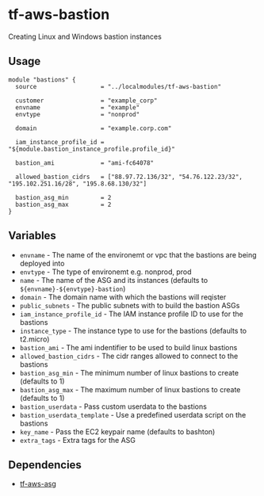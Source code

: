 # tf-aws-bastion

Creating Linux and Windows bastion instances

## Usage

```
module "bastions" {
  source                  = "../localmodules/tf-aws-bastion"

  customer                = "example_corp"
  envname                 = "example"
  envtype                 = "nonprod"

  domain                  = "example.corp.com"

  iam_instance_profile_id = "${module.bastion_instance_profile.profile_id}"

  bastion_ami             = "ami-fc64078"

  allowed_bastion_cidrs   = ["88.97.72.136/32", "54.76.122.23/32", "195.102.251.16/28", "195.8.68.130/32"]

  bastion_asg_min         = 2
  bastion_asg_max         = 2
}
```

## Variables

* `envname` - The name of the environemt or vpc that the bastions are being deployed into
* `envtype` - The type of environemt e.g. nonprod, prod
* `name` - The name of the ASG and its instances (defaults to `${envname}-${envtype}-bastion`)
* `domain` - The domain name with which the bastions will reqister
* `public_subnets` - The public subnets with to build the bastion ASGs
* `iam_instance_profile_id` - The IAM instance profile ID to use for the bastions
* `instance_type` - The instance type to use for the bastions (defaults to t2.micro)
* `bastion_ami` - The ami indentifier to be used to build linux bastions
* `allowed_bastion_cidrs` - The cidr ranges allowed to connect to the bastions
* `bastion_asg_min` - The minimum number of linux bastions to create (defaults to 1)
* `bastion_asg_max` - The maximum number of linux bastions to create (defaults to 1)
* `bastion_userdata` - Pass custom userdata to the bastions
* `bastion_userdata_template` - Use a predefined userdata script on the bastions
* `key_name` - Pass the EC2 keypair name (defaults to bashton)
* `extra_tags` - Extra tags for the ASG

## Dependencies

* [tf-aws-asg](https://git.bashton.net/Bashton/tf-aws-asg)
